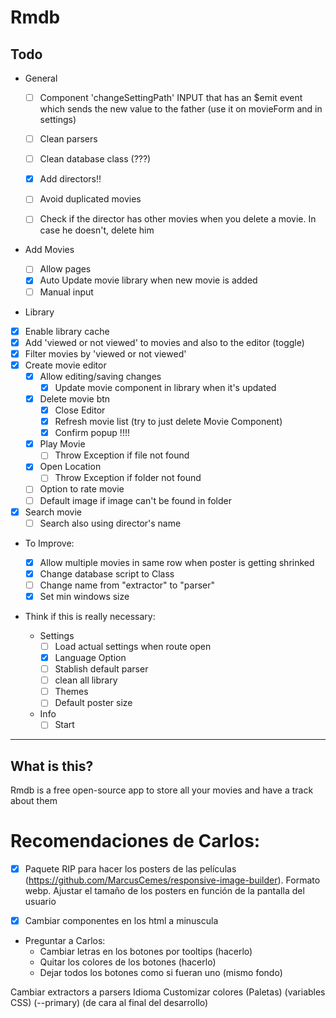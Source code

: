 # Rmdb

## Todo

- General

  - [ ] Component 'changeSettingPath' INPUT that has an \$emit event which sends the new value to the father (use it on movieForm and in settings)
  - [ ] Clean parsers
  - [ ] Clean database class (???)
  - [x] Add directors!!

  - [ ] Avoid duplicated movies
  - [ ] Check if the director has other movies when you delete a movie. In case he doesn't, delete him

- Add Movies

  - [ ] Allow pages
  - [x] Auto Update movie library when new movie is added
  - [ ] Manual input

- Library

* [x] Enable library cache
* [x] Add 'viewed or not viewed' to movies and also to the editor (toggle)
* [x] Filter movies by 'viewed or not viewed'
* [x] Create movie editor
  - [x] Allow editing/saving changes
    - [x] Update movie component in library when it's updated
  - [x] Delete movie btn
    - [x] Close Editor
    - [x] Refresh movie list (try to just delete Movie Component)
    - [x] Confirm popup !!!!
  - [x] Play Movie
    - [ ] Throw Exception if file not found
  - [x] Open Location
    - [ ] Throw Exception if folder not found
  - [ ] Option to rate movie
  - [ ] Default image if image can't be found in folder
* [x] Search movie
  - [ ] Search also using director's name
* To Improve:

  - [x] Allow multiple movies in same row when poster is getting shrinked
  - [x] Change database script to Class
  - [ ] Change name from "extractor" to "parser"
  - [x] Set min windows size

* Think if this is really necessary:

  - Settings
    - [ ] Load actual settings when route open
    - [x] Language Option
    - [ ] Stablish default parser
    - [ ] clean all library
    - [ ] Themes
    - [ ] Default poster size
  - Info
    - [ ] Start

---

## What is this?

Rmdb is a free open-source app to store all your movies and have a track about them

# Recomendaciones de Carlos:

- [x] Paquete RIP para hacer los posters de las películas (https://github.com/MarcusCemes/responsive-image-builder). Formato webp. Ajustar el tamaño de los posters en función de la pantalla del usuario

<picture>
  <source src="assets/image_xs.webp">
 <source src="assets/image_xs.png">
</picture>

<source media="min XXX & max XX" src="assets/image_xs.webp">

- [x] Cambiar componentes en los html a minuscula

* Preguntar a Carlos:
  - Cambiar letras en los botones por tooltips (hacerlo)
  - Quitar los colores de los botones (hacerlo)
  - Dejar todos los botones como si fueran uno (mismo fondo)

Cambiar extractors a parsers
Idioma
Customizar colores (Paletas) (variables CSS) (--primary) (de cara al final del desarrollo)
